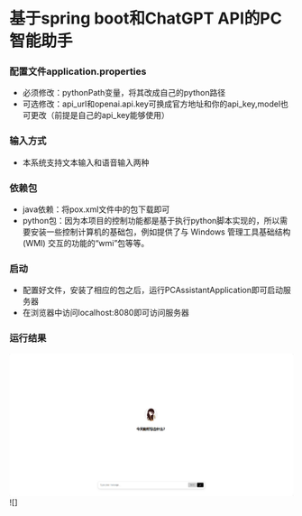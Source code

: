 # 基于spring boot和ChatGPT API的PC智能助手

### 配置文件application.properties
- 必须修改：pythonPath变量，将其改成自己的python路径
- 可选修改：api_url和openai.api.key可换成官方地址和你的api_key,model也可更改（前提是自己的api_key能够使用）
### 输入方式
- 本系统支持文本输入和语音输入两种
### 依赖包
- java依赖：将pox.xml文件中的包下载即可
- python包：因为本项目的控制功能都是基于执行python脚本实现的，所以需要安装一些控制计算机的基础包，例如提供了与 Windows 管理工具基础结构 (WMI) 交互的功能的“wmi”包等等。
### 启动
- 配置好文件，安装了相应的包之后，运行PCAssistantApplication即可启动服务器
- 在浏览器中访问localhost:8080即可访问服务器
### 运行结果
![主界面](https://github.com/angle-nature/PC-Assistant/blob/main/result/%E4%B8%BB%E7%95%8C%E9%9D%A2.jpg?raw=true)
![]
